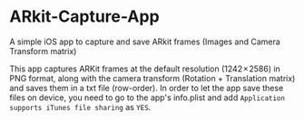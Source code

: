 # ARkit-Capture-App
A simple iOS app to capture and save ARkit frames (Images and Camera Transform matrix)

This app captures ARKit frames at the default resolution (1242 × 2586) in PNG format, along with the camera transform (Rotation + Translation matrix) and saves them in a txt file (row-order). In order to let the app save these files on device, you need to go to the app's info.plist and add `Application supports iTunes file sharing` as `YES`.
